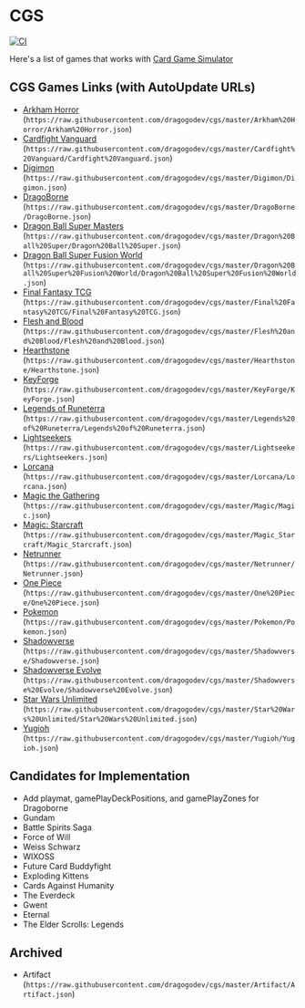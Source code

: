 # CGS

[![CI](https://github.com/dragogodev/cgs/actions/workflows/main.yml/badge.svg)](https://github.com/dragogodev/cgs/actions/workflows/main.yml)

Here's a list of games that works with [Card Game Simulator](https://www.cardgamesimulator.com)

## CGS Games Links (with AutoUpdate URLs)
- [Arkham Horror](https://cgs.games/dragogodev/arkham_horror) (`https://raw.githubusercontent.com/dragogodev/cgs/master/Arkham%20Horror/Arkham%20Horror.json`)
- [Cardfight Vanguard](https://cgs.games/dragogodev/cardfight_vanguard) (`https://raw.githubusercontent.com/dragogodev/cgs/master/Cardfight%20Vanguard/Cardfight%20Vanguard.json`)
- [Digimon](https://cgs.games/dragogodev/digimon) (`https://raw.githubusercontent.com/dragogodev/cgs/master/Digimon/Digimon.json`)
- [DragoBorne](https://cgs.games/dragogodev/drago_borne) (`https://raw.githubusercontent.com/dragogodev/cgs/master/DragoBorne/DragoBorne.json`)
- [Dragon Ball Super Masters](https://cgs.games/dragogodev/dragon_ball_super) (`https://raw.githubusercontent.com/dragogodev/cgs/master/Dragon%20Ball%20Super/Dragon%20Ball%20Super.json`)
- [Dragon Ball Super Fusion World](https://cgs.games/dragogodev/dragon_ball_super_fusion_world) (`https://raw.githubusercontent.com/dragogodev/cgs/master/Dragon%20Ball%20Super%20Fusion%20World/Dragon%20Ball%20Super%20Fusion%20World.json`)
- [Final Fantasy TCG](https://cgs.games/dragogodev/final_fantasy_tcg) (`https://raw.githubusercontent.com/dragogodev/cgs/master/Final%20Fantasy%20TCG/Final%20Fantasy%20TCG.json`)
- [Flesh and Blood](https://cgs.games/dragogodev/flesh_and_blood) (`https://raw.githubusercontent.com/dragogodev/cgs/master/Flesh%20and%20Blood/Flesh%20and%20Blood.json`)
- [Hearthstone](https://cgs.games/dragogodev/hearthstone) (`https://raw.githubusercontent.com/dragogodev/cgs/master/Hearthstone/Hearthstone.json`)
- [KeyForge](https://cgs.games/dragogodev/key_forge) (`https://raw.githubusercontent.com/dragogodev/cgs/master/KeyForge/KeyForge.json`)
- [Legends of Runeterra](https://cgs.games/dragogodev/legends_of_runeterra) (`https://raw.githubusercontent.com/dragogodev/cgs/master/Legends%20of%20Runeterra/Legends%20of%20Runeterra.json`)
- [Lightseekers](https://cgs.games/dragogodev/lightseekers) (`https://raw.githubusercontent.com/dragogodev/cgs/master/Lightseekers/Lightseekers.json`)
- [Lorcana](https://cgs.games/dragogodev/lorcana) (`https://raw.githubusercontent.com/dragogodev/cgs/master/Lorcana/Lorcana.json`)
- [Magic the Gathering](https://cgs.games/dragogodev/magic_the_gathering) (`https://raw.githubusercontent.com/dragogodev/cgs/master/Magic/Magic.json`)
- [Magic: Starcraft](https://cgs.games/dragogodev/magic_starcraft) (`https://raw.githubusercontent.com/dragogodev/cgs/master/Magic_Starcraft/Magic_Starcraft.json`)
- [Netrunner](https://cgs.games/dragogodev/netrunner) (`https://raw.githubusercontent.com/dragogodev/cgs/master/Netrunner/Netrunner.json`)
- [One Piece](https://cgs.games/dragogodev/one_piece) (`https://raw.githubusercontent.com/dragogodev/cgs/master/One%20Piece/One%20Piece.json`)
- [Pokemon](https://cgs.games/dragogodev/pokemon) (`https://raw.githubusercontent.com/dragogodev/cgs/master/Pokemon/Pokemon.json`)
- [Shadowverse](https://cgs.games/dragogodev/shadowverse) (`https://raw.githubusercontent.com/dragogodev/cgs/master/Shadowverse/Shadowverse.json`)
- [Shadowverse Evolve](https://cgs.games/dragogodev/shadowverse_evolve) (`https://raw.githubusercontent.com/dragogodev/cgs/master/Shadowverse%20Evolve/Shadowverse%20Evolve.json`)
- [Star Wars Unlimited](https://cgs.games/dragogodev/star_wars_unlimited) (`https://raw.githubusercontent.com/dragogodev/cgs/master/Star%20Wars%20Unlimited/Star%20Wars%20Unlimited.json`)
- [Yugioh](https://cgs.games/dragogodev/yugioh) (`https://raw.githubusercontent.com/dragogodev/cgs/master/Yugioh/Yugioh.json`)

## Candidates for Implementation
- Add playmat, gamePlayDeckPositions, and gamePlayZones for Dragoborne
- Gundam
- Battle Spirits Saga
- Force of Will
- Weiss Schwarz
- WIXOSS
- Future Card Buddyfight
- Exploding Kittens
- Cards Against Humanity
- The Everdeck
- Gwent
- Eternal
- The Elder Scrolls: Legends

## Archived
- Artifact (`https://raw.githubusercontent.com/dragogodev/cgs/master/Artifact/Artifact.json`)
